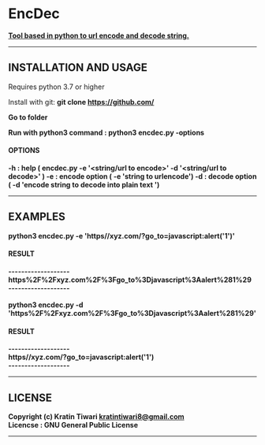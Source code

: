 # EncDec
<b><u>Tool based in python to url encode and decode string.</b></u>
<hr>
<h2>INSTALLATION AND USAGE</h2>

Requires python 3.7 or higher

Install with git: <b>git clone https://github.com/<b>

Go to folder 
  
  Run with python3 command : python3 encdec.py -options
  
  <h4>OPTIONS</h4>
    
  -h  :  help ( encdec.py -e '<string/url to encode>' -d '<string/url to decode>' )
  -e  :  encode option ( -e 'string to urlencode')
  -d  :  decode option ( -d 'encode string to decode into plain text ')
<hr>  
  
<h2>EXAMPLES</h2>
  
  python3 encdec.py -e 'https//xyz.com/?go_to=javascript:alert('1')'

  <h4>RESULT</h4>
  -------------------<br>
  https%2F%2Fxyz.com%2F%3Fgo_to%3Djavascript%3Aalert%281%29<br>
  -------------------
  <br>
  <br>
  python3 encdec.py -d 'https%2F%2Fxyz.com%2F%3Fgo_to%3Djavascript%3Aalert%281%29'
    
  <h4>RESULT</h4>
  -------------------<br>
  https//xyz.com/?go_to=javascript:alert('1')<br>
  -------------------
  
<hr>  
<h2>LICENSE</h2>

Copyright (c)  Kratin Tiwari <a href="mailto:kratintiwari8@gmail.com">kratintiwari8@gmail.com</a> 
<br>
Licencse : GNU General Public License  

<hr>  
